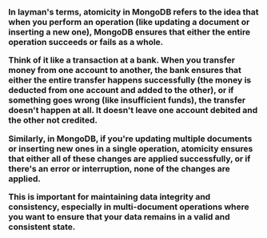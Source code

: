  <h3>In layman's terms, atomicity in MongoDB refers to the idea that when you perform an operation (like updating a document or inserting a new one), MongoDB ensures that either the entire operation succeeds or fails as a whole.

Think of it like a transaction at a bank. When you transfer money from one account to another, the bank ensures that either the entire transfer happens successfully (the money is deducted from one account and added to the other), or if something goes wrong (like insufficient funds), the transfer doesn't happen at all. It doesn't leave one account debited and the other not credited.

Similarly, in MongoDB, if you're updating multiple documents or inserting new ones in a single operation, atomicity ensures that either all of these changes are applied successfully, or if there's an error or interruption, none of the changes are applied.

This is important for maintaining data integrity and consistency, especially in multi-document operations where you want to ensure that your data remains in a valid and consistent state.</h3>